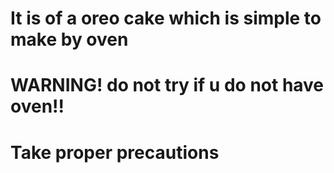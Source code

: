 # It is of a oreo cake which is simple to make by oven 
# WARNING! do not try if u do not have oven!!
# Take proper precautions 